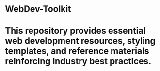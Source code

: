 # WebDev-Toolkit

# This repository provides essential web development resources, styling templates, and reference materials reinforcing industry best practices.
